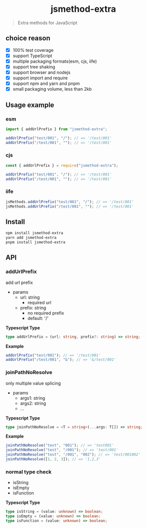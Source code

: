 <h1 align="center">jsmethod-extra</h1>

> Extra methods for JavaScript

## choice reason

- [x] 100% test coverage
- [x] support TypeScript
- [x] multiple packaging formats(esm, cjs, iife)
- [x] support tree shaking
- [x] support browser and nodejs
- [x] support import and require
- [x] support npm and yarn and pnpm
- [x] small packaging volume, less than 2kb

## Usage example

### esm

```js
import { addUrlPrefix } from "jsmethod-extra";

addUrlPrefix("test/001", "/"); // => '/test/001'
addUrlPrefix("/test/001", ""); // => '/test/001'
```

### cjs

```js
const { addUrlPrefix } = require("jsmethod-extra");

addUrlPrefix("test/001", "/"); // => '/test/001'
addUrlPrefix("/test/001", ""); // => '/test/001'
```

### iife

```js
jsMethods.addUrlPrefix("test/001", "/"); // => '/test/001'
jsMethods.addUrlPrefix("/test/001", ""); // => '/test/001'
```

## Install

```bash
npm install jsmethod-extra
yarn add jsmethod-extra
pnpm install jsmethod-extra
```

## API

### addUrlPrefix

add url prefix

- params
  - url: string
    - required url
  - prefix: string
    - no required prefix
    - default: '/'

**Typescript Type**

```ts
type addUrlPrefix = (url: string, prefix?: string) => string;
```

**Example**

```js
addUrlPrefix("test/001"); // => '/test/001'
addUrlPrefix("/test/001", "&"); // => '&/test/001'
```

### joinPathNoResolve

only multiple value splicing

- params
  - args1: string
  - args2: string
  - ...

**Typescript Type**

```ts
type joinPathNoResolve = <T = string>(...args: T[]) => string;
```

**Example**

```js
joinPathNoResolve("test", "001"); // => 'test001'
joinPathNoResolve("test", "/001"); // => 'test/001'
joinPathNoResolve("test", "/001", "002"); // => 'test/001002'
joinPathNoResolve([1, 2, 3]); // => '1,2,3'
```

### normal type check

- isString
- isEmpty
- isFunction

**Typescript Type**

```ts
type isString = (value: unknown) => boolean;
type isEmpty = (value: unknown) => boolean;
type isFunction = (value: unknown) => boolean;
```

